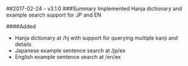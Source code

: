 ##2017-02-24 - v3.1.0
###Summary
Implemented Hanja dictionary and example search support for JP and EN

####Added
 - Hanja dictionary at /hj with support for querying multiple kanji and details
 - Japanese example sentence search at /jp/ex
 - English example sentence search at /en/ex
